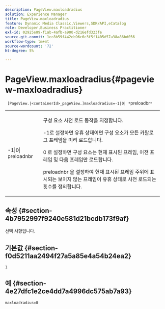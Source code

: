 ```yaml
---
description: PageView.maxloadradius
solution: Experience Manager
title: PageView.maxloadradius
feature: Dynamic Media Classic,Viewers,SDK/API,eCatalog
role: Developer,Business Practitioner
exl-id: 02925e09-f1ab-4afb-a900-d216efd323fe
source-git-commit: 1ec8b59f442eb96c6c3f5f1405d57a38a86bd056
workflow-type: tm+mt
source-wordcount: '72'
ht-degree: 5%

---
```


# PageView.maxloadradius{#pageview-maxloadradius}

` [PageView.|<containerId>_pageView.]maxloadradius=-1|0| *`preloadbr`*`

<table id="table_985ADD6C9BD04C629A84C9C625CCCFEB"> 
 <tbody> 
  <tr> 
   <td colname="col1"> <p><span class="codeph">-1|0|<span class="varname"> preloadnbr</span></span> </p> </td> 
   <td colname="col2"> <p>구성 요소 사전 로드 동작을 지정합니다. </p> <p><span class="codeph"> -1</span>로 설정하면 유휴 상태이면 구성 요소가 모든 카탈로그 프레임을 미리 로드합니다. </p> <p> <span class="codeph"> 0</span> 로 설정하면 구성 요소는 현재 표시된 프레임, 이전 프레임 및 다음 프레임만 로드합니다. </p> <p><span class="codeph"><span class="varname"> preloadnbr</span></span> 을 설정하여 현재 표시된 프레임 주위에 표시되는 보이지 않는 프레임이 유휴 상태로 사전 로드되는 횟수를 정의합니다. </p> </td> 
  </tr> 
 </tbody> 
</table>

## 속성 {#section-4b7952997f9240e581d21bcdb173f9af}

선택 사항입니다.

## 기본값 {#section-f0d5211aa2494f27a5a85e4a54b24ea2}

`1`

## 예 {#section-4e27dfc1e2ce4dd7a4996dc575ab7a93}

`maxloadradius=0`
